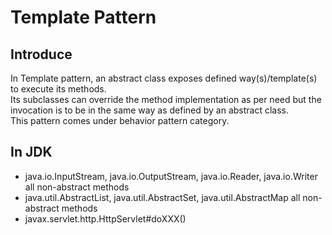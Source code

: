 # Template Pattern

## Introduce

In Template pattern, an abstract class exposes defined way(s)/template(s) to execute its methods. <br>
Its subclasses can override the method implementation as per need but the invocation is to be in the same way as defined by an abstract class. <br>
This pattern comes under behavior pattern category.

## In JDK

* java.io.InputStream, java.io.OutputStream, java.io.Reader, java.io.Writer all non-abstract methods 
* java.util.AbstractList, java.util.AbstractSet, java.util.AbstractMap all non-abstract methods
* javax.servlet.http.HttpServlet#doXXX()   